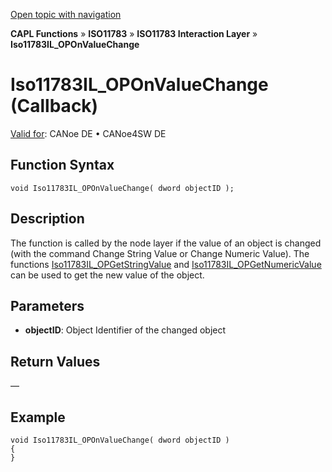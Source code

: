 [Open topic with navigation](../../../../../../CANoeDEFamily.htm#Topics/CAPLFunctions/ISO11783/ISOInteractionLayer/Functions/CAPLfunctionIso11783ILOPOnValueChange.md)

**CAPL Functions** » **ISO11783** » **ISO11783 Interaction Layer** » **Iso11783IL_OPOnValueChange**

# Iso11783IL_OPOnValueChange (Callback)

[Valid for](../../../../Shared/FeatureAvailability.md): CANoe DE • CANoe4SW DE

## Function Syntax

```plaintext
void Iso11783IL_OPOnValueChange( dword objectID );
```

## Description

The function is called by the node layer if the value of an object is changed (with the command Change String Value or Change Numeric Value). The functions [Iso11783IL_OPGetStringValue](CAPLfunctionIso11783ILOPGetStringValue.md) and [Iso11783IL_OPGetNumericValue](CAPLfunctionIso11783ILOPGetNumericValue.md) can be used to get the new value of the object.

## Parameters

- **objectID**: Object Identifier of the changed object

## Return Values

—

## Example

```plaintext
void Iso11783IL_OPOnValueChange( dword objectID )
{
}
```
